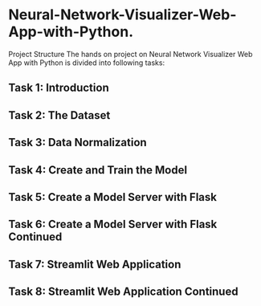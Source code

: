 # Neural-Network-Visualizer-Web-App-with-Python.


Project Structure
The hands on project on Neural Network Visualizer Web App with Python is divided into following tasks:

## Task 1: Introduction
## Task 2: The Dataset
## Task 3: Data Normalization
## Task 4: Create and Train the Model
## Task 5: Create a Model Server with Flask
## Task 6: Create a Model Server with Flask Continued
## Task 7: Streamlit Web Application
## Task 8: Streamlit Web Application Continued
